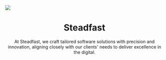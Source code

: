 <img src="https://github.com/Steadfst/steadfast/assets/106976520/0a3df259-955c-4d59-aeeb-cc14619bafb5"/>

<h1 align="center">Steadfast</h1>

<p align="center">At Steadfast, we craft tailored software solutions with precision and innovation, aligning closely with our clients' needs to deliver excellence in the digital.</p>

